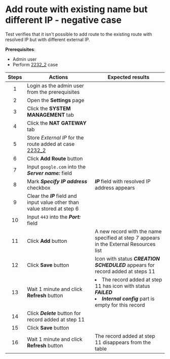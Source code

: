 # Add route with existing name but different IP - negative case

Test verifies that it isn't possible to add route to the existing route with resolved IP but with different external IP.

**Prerequisites**:
- Admin user
- Perform [2232_2](2232_2.md) case 

| Steps | Actions | Expected results |
| :---: | --- | --- |
| 1 | Login as the admin user from the prerequisites | |
| 2 | Open the **Settings** page | |
| 3 | Click the **SYSTEM MANAGEMENT** tab | |
| 4 | Click the **NAT GATEWAY** tab | |
| 5 | Store *External IP* for the route added at case [2232_2](2232_2.md) | |
| 6 | Click **Add Route** button | |
| 7 | Input `google.com` into the ***Server name:*** field |  |
| 8 | Mark ***Specify IP address*** checkbox | ***IP*** field with resolved IP address appears |
| 9 | Clear the ***IP*** field and input value other than value stored at step 6 | |
| 10 | Input `443` into the ***Port:*** field | | 
| 11 | Click **Add** button | A new record with the name specified at step 7 appears in the External Resources list |
| 12 | Click **Save** button | Icon with status ***CREATION SCHEDULED*** appears for record added at steps 11 |
| 13 | Wait 1 minute and click **Refresh** button | <li> The record added at step 11 has icon with status ***FAILED*** <li>  ***Internal config*** part is empty for this record
| 14 | Click ***Delete*** button for record added at step 11 | |
| 15 | Click **Save** button | 
| 16 | Wait 1 minute and click **Refresh** button | The record added at step 11 disappears from the table |
